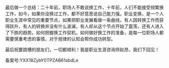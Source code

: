 最后做一个总结：二十年前，职场人不敢说换工作，十年前，人们不能接受频繁换工作，如今，如果你没换过工作，都不好意思说自己能力强。职业变换，是一个人职业生涯中常见的重要节点，如果把职业发展看做一条曲线，有人因转换工作而获得跃升，有人的转换并没有什么波澜，有人却从这个节点开始了震荡，还有人进入了下跌的趋势。如何把握换工作契机，如何做好换工作的准备，是每一位职场人都需要慎重考虑的事情，对于规律的认知会帮你成功转型。

最后祝要跳槽的朋友们，一切都顺利！我是职业生涯咨询师赵昂，我们下回见！

备案号:YXX18ZybY0TPZAB61sbdLe